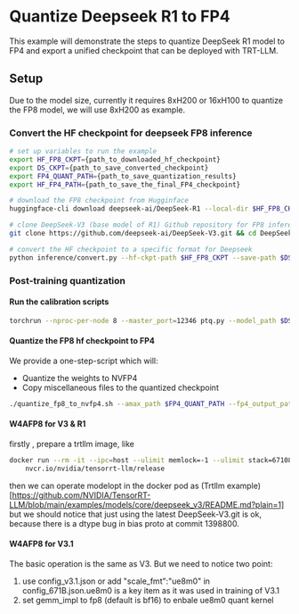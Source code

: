 # Quantize Deepseek R1 to FP4

This example will demonstrate the steps to quantize DeepSeek R1 model to FP4 and export a unified checkpoint that can be deployed with TRT-LLM.

## Setup

Due to the model size, currently it requires 8xH200 or 16xH100 to quantize the FP8 model, we will use 8xH200 as example.

### Convert the HF checkpoint for deepseek FP8 inference

```bash
# set up variables to run the example
export HF_FP8_CKPT={path_to_downloaded_hf_checkpoint}
export DS_CKPT={path_to_save_converted_checkpoint}
export FP4_QUANT_PATH={path_to_save_quantization_results}
export HF_FP4_PATH={path_to_save_the_final_FP4_checkpoint}

# download the FP8 checkpoint from Hugginface
huggingface-cli download deepseek-ai/DeepSeek-R1 --local-dir $HF_FP8_CKPT

# clone DeepSeek-V3 (base model of R1) Github repository for FP8 inference,
git clone https://github.com/deepseek-ai/DeepSeek-V3.git && cd DeepSeek-V3 && git checkout 1398800

# convert the HF checkpoint to a specific format for Deepseek
python inference/convert.py --hf-ckpt-path $HF_FP8_CKPT --save-path $DS_CKPT --n-experts 256 --model-parallel 8
```

### Post-training quantization

#### Run the calibration scripts

```bash
torchrun --nproc-per-node 8 --master_port=12346 ptq.py --model_path $DS_CKPT --config DeepSeek-V3/inference/configs/config_671B.json --quant_cfg NVFP4_DEFAULT_CFG --output_path $FP4_QUANT_PATH
```

#### Quantize the FP8 hf checkpoint to FP4

We provide a one-step-script which will:

- Quantize the weights to NVFP4
- Copy miscellaneous files to the quantized checkpoint

```bash
./quantize_fp8_to_nvfp4.sh --amax_path $FP4_QUANT_PATH --fp4_output_path $HF_FP4_PATH --fp8_hf_path $HF_FP8_CKPT --world_size 8
```

#### W4AFP8 for V3 & R1

firstly , prepare a trtllm image, like
```bash
docker run --rm -it --ipc=host --ulimit memlock=-1 --ulimit stack=67108864 --gpus=all \
	nvcr.io/nvidia/tensorrt-llm/release
```
then we can operate modelopt in the docker pod as (Trtllm example)[https://github.com/NVIDIA/TensorRT-LLM/blob/main/examples/models/core/deepseek_v3/README.md?plain=1]
but we should notice that just using the latest DeepSeek-V3.git is ok, because there is a dtype bug in bias proto at commit 1398800.

#### W4AFP8 for V3.1

The basic operation is the same as V3.
But we need to notice two point:
1. use config_v3.1.json or add "scale_fmt":"ue8m0" in config_671B.json.ue8m0 is a key item as it was used in training of V3.1
2. set gemm_impl to fp8 (default is bf16) to enbale ue8m0 quant kernel
